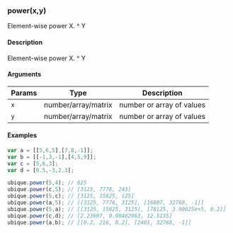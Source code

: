 ### power(x,y)

Element-wise power X. ^ Y


#### Description

Element-wise power X. ^ Y  



#### Arguments

|Params|Type|Description
|---------|----|-----------
|`x` | number/array/matrix | number or array of values
|`y` | number/array/matrix | number or array of values


#### Examples

```js
var a = [[5,6,5],[7,8,-1]];
var b = [[-1,3,-1],[4,5,9]];
var c = [5,6,3];
var d = [0.5,-3,2.3];

ubique.power(5,4); // 625
ubique.power(c,5); // [3125, 7776, 243]
ubique.power(5,c); // [3125, 15625, 125]
ubique.power(a,5); // [[3125, 7776, 3125], [16807, 32768, -1]]
ubique.power(5,a); // [[3125, 15625, 3125], [78125, 3.90625e+5, 0.2]]
ubique.power(c,d); // [2.23607, 0.00462963, 12.5135]
ubique.power(a,b); // [[0.2, 216, 0.2], [2401, 32768, -1]]

```

